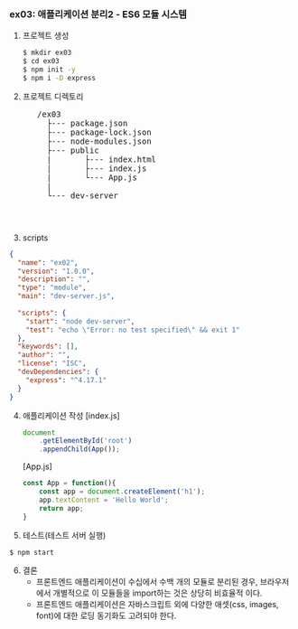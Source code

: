 ### ex03: 애플리케이션 분리2 - ES6 모듈 시스템
1. 프로젝트 생성
    ```bash
    $ mkdir ex03
    $ cd ex03
    $ npm init -y
    $ npm i -D express
    ```
2. 프로젝트 디렉토리
    <pre>
      /ex03
        ├--- package.json
        ├--- package-lock.json
        ├--- node-modules.json
        ├--- public
        |       ├--- index.html
        |       ├--- index.js
        |       └--- App.js
        |
        └--- dev-server
    <pre>
3. scripts
```json
{
  "name": "ex02",
  "version": "1.0.0",
  "description": "",
  "type": "module",
  "main": "dev-server.js",
  
  "scripts": {
    "start": "node dev-server",
    "test": "echo \"Error: no test specified\" && exit 1"
  },
  "keywords": [],
  "author": "",
  "license": "ISC",
  "devDependencies": {
    "express": "^4.17.1"
  }
}
```

4. 애플리케이션 작성
    [index.js]
    ```javascript
    document
        .getElementById('root')
        .appendChild(App());
    ```
    
    [App.js]
    ```javascript
    const App = function(){
        const app = document.createElement('h1');
        app.textContent = 'Hello World';
        return app;
    }   
    ```

5. 테스트(테스트 서버 실행)
```bash
$ npm start
```

6. 결론
    - 프론트엔드 애플리케이션이 수십에서 수백 개의 모듈로 분리된 경우,
      브라우저에서 개별적으로 이 모듈들을 import하는 것은 상당히 비효율적 이다.
    - 프론트엔드 애플리케이션은 자바스크립트 외에 다양한 애셋(css, images, font)에 대한 
      로딩 동기화도 고려되야 한다.
